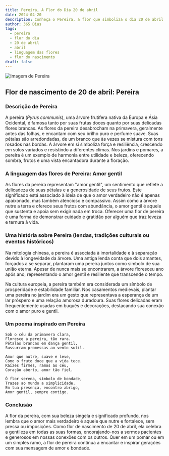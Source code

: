```yaml
---
title: Pereira, A Flor do Dia 20 de abril
date: 2024-04-20
description: Conheça o Pereira, a flor que simboliza o dia 20 de abril e seu significado 'Amor gentil'. Explore a beleza e o simbolismo desta flor encantadora.
author: 365 Dias
tags:
  - pereira
  - flor do dia
  - 20 de abril
  - abril
  - linguagem das flores
  - flor do nascimento
draft: false
---
```


![Imagem de Pereira](https://cdn.pixabay.com/photo/2016/06/02/13/38/pear-flower-1431142_1280.jpg#center)


## Flor de nascimento de 20 de abril: Pereira

### Descrição de Pereira

A pereira (_Pyrus communis_), uma árvore frutífera nativa da Europa e Ásia Ocidental, é famosa tanto por suas frutas doces quanto por suas delicadas flores brancas. As flores da pereira desabrocham na primavera, geralmente antes das folhas, e encantam com seu brilho puro e perfume suave. Suas pétalas são arredondadas, de um branco que às vezes se mistura com tons rosados nas bordas. A árvore em si simboliza força e resiliência, crescendo em solos variados e resistindo a diferentes climas. Nos jardins e pomares, a pereira é um exemplo de harmonia entre utilidade e beleza, oferecendo sombra, frutos e uma vista encantadora durante a floração.

### A linguagem das flores de Pereira: Amor gentil

As flores da pereira representam "amor gentil", um sentimento que reflete a delicadeza de suas pétalas e a generosidade de seus frutos. Este significado está associado à ideia de que o amor verdadeiro não é apenas apaixonado, mas também atencioso e compassivo. Assim como a árvore nutre a terra e oferece seus frutos com abundância, o amor gentil é aquele que sustenta e apoia sem exigir nada em troca. Oferecer uma flor de pereira é uma forma de demonstrar cuidado e gratidão por alguém que traz leveza e ternura à vida.

### Uma história sobre Pereira (lendas, tradições culturais ou eventos históricos)

Na mitologia chinesa, a pereira é associada à imortalidade e à separação devido à longevidade da árvore. Uma antiga lenda conta que dois amantes, forçados a se separar, plantaram uma pereira juntos como símbolo de sua união eterna. Apesar de nunca mais se encontrarem, a árvore floresceu ano após ano, representando o amor gentil e resiliente que transcende o tempo.

Na cultura europeia, a pereira também era considerada um símbolo de prosperidade e estabilidade familiar. Nos casamentos medievais, plantar uma pereira no jardim era um gesto que representava a esperança de um lar próspero e uma relação amorosa duradoura. Suas flores delicadas eram frequentemente usadas em buquês e decorações, destacando sua conexão com o amor puro e gentil.

### Um poema inspirado em Pereira

```
Sob o céu da primavera clara,  
Floresce a pereira, tão rara.  
Pétalas brancas em dança gentil,  
Sussurram promessas ao vento sutil.  

Amor que nutre, suave e leve,  
Como o fruto doce que a vida tece.  
Raízes firmes, ramos ao céu,  
Coração aberto, amor tão fiel.  

Ó flor serena, símbolo de bondade,  
Trazes ao mundo a simplicidade.  
Em tua presença, encontro abrigo,  
Amor gentil, sempre contigo.
```

### Conclusão

A flor da pereira, com sua beleza singela e significado profundo, nos lembra que o amor mais verdadeiro é aquele que nutre e fortalece, sem pressa ou imposições. Como flor de nascimento de 20 de abril, ela celebra a gentileza em todas as suas formas, encorajando-nos a sermos pacientes e generosos em nossas conexões com os outros. Quer em um pomar ou em um simples ramo, a flor de pereira continua a encantar e inspirar gerações com sua mensagem de amor e bondade.